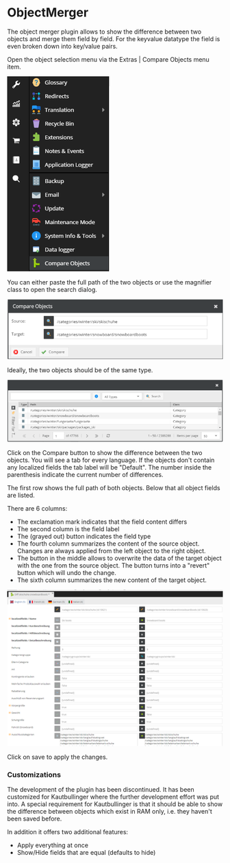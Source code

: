 # ObjectMerger

The object merger plugin allows to show the difference between two objects and merge them field by field. For the keyvalue datatype the field is even broken down into key/value pairs.

Open the object selection menu via the Extras | Compare Objects menu item.

![Screenshot](readme/menu.png)

You can either paste the full path of the two objects or use the magnifier class to open the search dialog.

![Screenshot](readme/choose.png)

Ideally, the two objects should be of the same type.

![Screenshot](readme/select.png)

Click on the Compare button to show the difference between the two objects. You will see a tab for every language. If the objects don't contain any localized fields the tab label will be "Default". The number inside the parenthesis indicate the current number of differences.

The first row shows the full path of both objects. Below that all object fields are listed.

There are 6 columns:

* The exclamation mark indicates that the field content differs
* The second column is the field label
* The (grayed out) button indicates the field type
* The fourth column summarizes the content of the source object. Changes are always applied from the left object to the right object.
* The button in the middle allows to overwrite the data of the target object with the one from the source object. The button turns into a "revert" button which will undo the change.
* The sixth column summarizes the new content of the target object.

![Screenshot](readme/diff1.png)


Click on save to apply the changes.

### Customizations

The development of the plugin has been discontinued. It has been customized for Kautbullinger where the further development effort was put into. A special requirement for Kautbullinger is that it should be able to show the difference between objects which exist in RAM only, i.e. they haven't been saved before.

In addition it offers two additional features:

* Apply everything at once
* Show/Hide fields that are equal (defaults to hide)